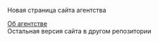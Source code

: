 <p>Новая страница сайта агентства</p>
<a href="https://aliszhuravl.github.io/its.agency/web/index.html">Об агентстве</a>
<br>
Остальная версия сайта в другом репозитории
